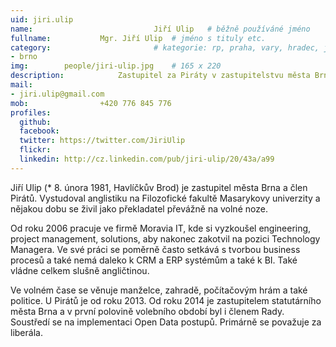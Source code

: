 ```yaml
---
uid: jiri.ulip
name:                           Jiří Ulip  	# běžně používáné jméno
fullname: 			Mgr. Jiří Ulip  # jméno s tituly etc.
category:                       # kategorie: rp, praha, vary, hradec, jmk, senat
- brno
img: 		people/jiri-ulip.jpg    # 165 x 220
description: 			Zastupitel za Piráty v zastupitelstvu města Brna          	        			# kratký popis, max 160 znaků
mail:
- jiri.ulip@gmail.com
mob: 				+420 776 845 776
profiles:
  github: 
  facebook: 
  twitter: https://twitter.com/JiriUlip
  flickr: 
  linkedin: http://cz.linkedin.com/pub/jiri-ulip/20/43a/a99
---
```


Jiří Ulip (* 8. února 1981, Havlíčkův Brod) je zastupitel města Brna a člen Pirátů. Vystudoval anglistiku na Filozofické fakultě Masarykovy univerzity a nějakou dobu se živil jako překladatel převážně na volné noze.

Od roku 2006 pracuje ve firmě Moravia IT, kde si vyzkoušel engineering, project management, solutions, aby nakonec zakotvil na pozici Technology Managera. Ve své práci se poměrně často setkává s tvorbou business procesů a také nemá daleko k CRM a ERP systémům a také k BI. Také vládne celkem slušně angličtinou. 

Ve volném čase se věnuje manželce, zahradě, počítačovým hrám a také politice. U Pirátů je od roku 2013. Od roku 2014 je zastupitelem statutárního města Brna a v první polovině volebního období byl i členem Rady. Soustředí se na implementaci Open Data postupů. Primárně se považuje za liberála.
